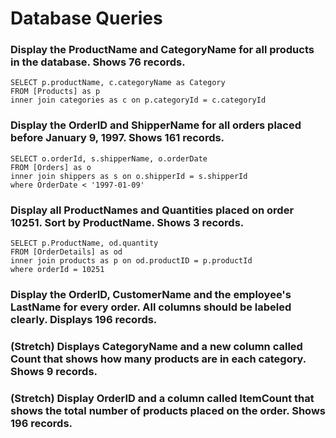 # Database Queries

### Display the ProductName and CategoryName for all products in the database. Shows 76 records.
    SELECT p.productName, c.categoryName as Category
    FROM [Products] as p
    inner join categories as c on p.categoryId = c.categoryId
### Display the OrderID and ShipperName for all orders placed before January 9, 1997. Shows 161 records.
    SELECT o.orderId, s.shipperName, o.orderDate
    FROM [Orders] as o
    inner join shippers as s on o.shipperId = s.shipperId
    where OrderDate < '1997-01-09'
### Display all ProductNames and Quantities placed on order 10251. Sort by ProductName. Shows 3 records.
    SELECT p.ProductName, od.quantity
    FROM [OrderDetails] as od
    inner join products as p on od.productID = p.productId
    where orderId = 10251

### Display the OrderID, CustomerName and the employee's LastName for every order. All columns should be labeled clearly. Displays 196 records.

### (Stretch)  Displays CategoryName and a new column called Count that shows how many products are in each category. Shows 9 records.

### (Stretch) Display OrderID and a  column called ItemCount that shows the total number of products placed on the order. Shows 196 records.